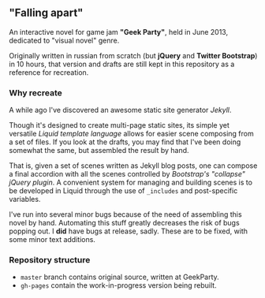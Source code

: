 ## "Falling apart"

An interactive novel for game jam **"Geek Party"**, held in June 2013, dedicated to "visual novel" genre.

Originally written in russian from scratch (but **jQuery** and **Twitter Bootstrap**) in 10 hours, that version and drafts are still kept in this repository as a reference for recreation.

### Why recreate

A while ago I've discovered an awesome static site generator *Jekyll*.

Though it's designed to create multi-page static sites, its simple yet versatile *Liquid template language* allows for easier scene composing from a set of files. If you look at the drafts, you may find that I've been doing somewhat the same, but assembled the result by hand.

That is, given a set of scenes written as Jekyll blog posts, one can compose a final accordion with all the scenes controlled by *Bootstrap's "collapse" jQuery plugin*. A convenient system for managing and building scenes is to be developed in Liquid through the use of `_includes` and post-specific variables.

I've run into several minor bugs because of the need of assembling this novel by hand. Automating this stuff greatly decreases the risk of bugs popping out. I **did** have bugs at release, sadly. These are to be fixed, with some minor text additions.

### Repository structure

* `master` branch contains original source, written at GeekParty.
* `gh-pages` contain the work-in-progress version being rebuilt.
